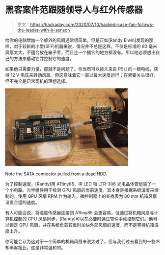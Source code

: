 # 黑客案件范跟随领导人与红外传感器

> 原文：<https://hackaday.com/2020/07/10/hacked-case-fan-follows-the-leader-with-ir-sensor/>

给你的电脑增加一个额外的风扇通常很简单，但是正如[Randy Elwin]发现的那样，对于较新的小型(SFF)机器来说，情况并不总是这样。不仅是标准的 80 毫米风扇太大，不适合放在箱子里，而且连一个插它的地方都没有。所以他必须想出自己的方法来启动它并控制它的速度。

如果他只需要力量，那就不是问题了。你当然可以接入来自 PSU 的一根电线，获得 12 V 电压来转动风扇。但这意味着它一直以最大速度运行；在紧要关头很好，但不完全是日常司机的理想选择。

[![](img/80989a9f42f432d2134399de674f1a06.png)](https://hackaday.com/wp-content/uploads/2020/07/tachfan_detail.jpg)

Note the SATA connector pulled from a dead HDD.

为了控制速度，[Randy]用 ATtiny85、IR LED 和 LTR-306 光电晶体管组装了一个小电路。光学组件用于检测 GPU 风扇的当前速度，其本身是根据系统温度来控制的。使用 GPU 风扇 RPM 作为输入，微控制器上的查找表为 80 mm 机箱风扇设置合适的速度。

有人可能会说，将温度传感器连接到 ATtiny85 会更容易，但通过将机箱风扇与计算机控制的 GPU 风扇同步，[Randy]可以在必要时通过软件手动控制它们。他可以锁定 GPU 风扇，并在系统负载较重时加快外部风扇的速度，而不是等待机箱温度上升。

你可能会认为这对于一个简单的机箱风扇来说太过了，但与我们过去看到的一些冷却黑客相比，这是非常温和的。